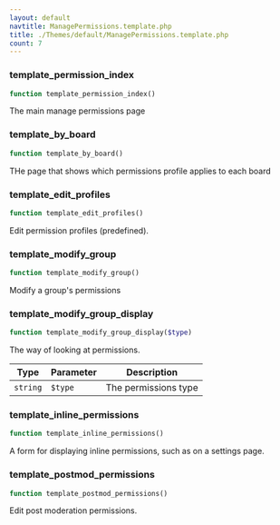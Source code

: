 ```yaml
---
layout: default
navtitle: ManagePermissions.template.php
title: ./Themes/default/ManagePermissions.template.php
count: 7
---
```


### template_permission_index

```php
function template_permission_index()
```
The main manage permissions page



### template_by_board

```php
function template_by_board()
```
THe page that shows which permissions profile applies to each board



### template_edit_profiles

```php
function template_edit_profiles()
```
Edit permission profiles (predefined).



### template_modify_group

```php
function template_modify_group()
```
Modify a group's permissions



### template_modify_group_display

```php
function template_modify_group_display($type)
```
The way of looking at permissions.



Type|Parameter|Description
---|---|---
`string`|`$type`|The permissions type

### template_inline_permissions

```php
function template_inline_permissions()
```
A form for displaying inline permissions, such as on a settings page.



### template_postmod_permissions

```php
function template_postmod_permissions()
```
Edit post moderation permissions.



